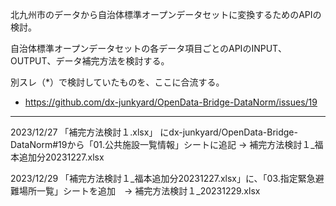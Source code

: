 北九州市のデータから自治体標準オープンデータセットに変換するためのAPIの検討。

自治体標準オープンデータセットの各データ項目ごとのAPIのINPUT、OUTPUT、データ補完方法を検討する。

別スレ（*）で検討していたものを、ここに合流する。
* https://github.com/dx-junkyard/OpenData-Bridge-DataNorm/issues/19

----- 
2023/12/27
「補完方法検討１.xlsx」 にdx-junkyard/OpenData-Bridge-DataNorm#19から「01.公共施設一覧情報」シートに追記 -> 補完方法検討１_福本追加分20231227.xlsx

2023/12/29
「補完方法検討１_福本追加分20231227.xlsx」に、「03.指定緊急避難場所一覧」シートを追加　-> 補完方法検討１_20231229.xlsx



